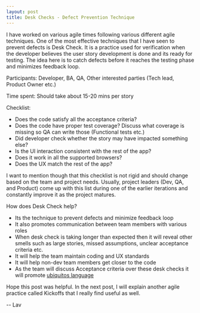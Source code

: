 ```yaml
---
layout: post
title: Desk Checks - Defect Prevention Technique
---
```


I have worked on various agile times following various different agile techniques. One of the most effective techniques that I have seen to prevent defects is Desk Check. It is a practice used for verification when the developer believes the user story development is done and its ready for testing. The idea here is to catch defects before it reaches the testing phase and minimizes feedback loop.

Participants:
Developer, BA, QA, Other interested parties (Tech lead, Product Owner etc.) 

Time spent:
Should take about 15-20 mins per story

Checklist:
* Does the code satisfy all the acceptance criteria?
* Does the code have proper test coverage? Discuss what coverage is missing so QA can write those (Functional tests etc.)
* Did developer check whether the story may have impacted something else?
* Is the UI interaction consistent with the rest of the app?
* Does it work in all the supported browsers?
* Does the UX match the rest of the app?

I want to mention though that this checklist is not rigid and should change based on the team and project needs. Usually, project leaders (Dev, QA, and Product) come up with this list during one of the earlier iterations and constantly improve it as the project matures.

How does Desk Check help?
* Its the technique to prevent defects and minimize feedback loop
* It also promotes communication between team members with various roles
* When desk check is taking longer than expected then it will reveal other smells such as large stories, missed assumptions, unclear acceptance criteria etc.
* It will help the team maintain coding and UX standards
* It will help non-dev team members get closer to the code 
* As the team will discuss Acceptance criteria over these desk checks it will promote [ubiquitos language](https://martinfowler.com/bliki/UbiquitousLanguage.html)

Hope this post was helpful. In the next post, I will explain another agile practice called Kickoffs that I really find useful as well.

-- Lav